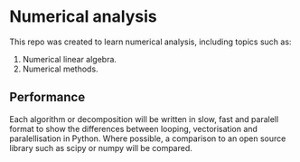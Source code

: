# Numerical analysis

This repo was created to learn numerical analysis, including topics such as: 

1. Numerical linear algebra.
2. Numerical methods.

## Performance

Each algorithm or decomposition will be written in slow, fast and paralell format to show the differences between looping, vectorisation and paralellisation in Python. Where possible, a comparison to an open source library such as scipy or numpy will be compared.